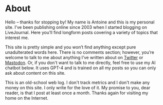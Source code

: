 # About

Hello – thanks for stopping by! My name is Antoine and this is my personal site. I’ve been publishing online since 2003 when I started blogging on LiveJournal. Here you’ll find longform posts covering a variety of topics that interest me.

This site is pretty simple and you won’t find anything except pure unadulterated words here. There is no comments section; however, you’re welcome to talk to me about anything I’ve written about on [Twitter](https://twitter.com/wordbit) or <a rel="me" href="https://wandering.shop/@wordbit">Mastodon</a>. Or, if you don't want to talk to me directly, feel free to use my AI chatbot below. It uses GPT-4 and is trained on all my posts so you can only ask about content on this site.

This is an old-school web log. I don't track metrics and I don't make any money on this site. I only write for the love of it. My promise to you, dear reader, is that I post at least once a month. Thanks again for visiting my home on the Internet.
